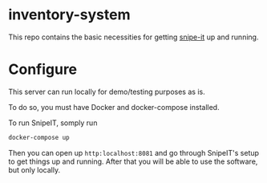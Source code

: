 # inventory-system
This repo contains the basic necessities for getting [snipe-it](https://github.com/snipe/snipe-it) up and running.

# Configure

This server can run locally for demo/testing purposes as is.

To do so, you must have Docker and docker-compose installed.

To run SnipeIT, somply run

```sh
docker-compose up
```

Then you can open up `http:localhost:8081` and go through SnipeIT's setup to get things up and running. 
After that you will be able to use the software, but only locally.
